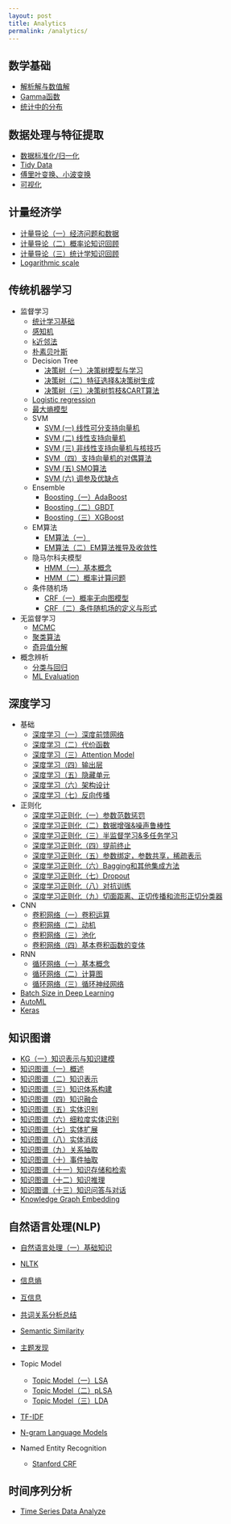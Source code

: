 ```yaml
---
layout: post
title: Analytics
permalink: /analytics/
---
```


## 数学基础

- [解析解与数值解](http://hxiaom.github.io/analytics/2019/04/23/solution.html)
- [Gamma函数](http://hxiaom.github.io/analytics/2019/04/21/gamma.html)
- [统计中的分布](http://hxiaom.github.io/analytics/2019/04/30/distribution.html)

## 数据处理与特征提取

- [数据标准化/归一化](http://hxiaom.github.io/analytics/2019/04/10/normalization.html)
- [Tidy Data](http://hxiaom.github.io/analytics/2019/01/01/tidy-data.html)
- [傅里叶变换、小波变换](http://hxiaom.github.io/analytics/2019/04/10/wavelet.html)
- [可视化](http://hxiaom.github.io/analytics/2019/07/04/visualization.html)

## 计量经济学

- [计量导论（一）经济问题和数据](http://hxiaom.github.io/analytics/2019/06/27/eco-1.html)
- [计量导论（二）概率论知识回顾](http://hxiaom.github.io/analytics/2019/06/28/eco-2.html)
- [计量导论（三）统计学知识回顾](http://hxiaom.github.io/analytics/2019/07/04/eco-3.html)
- [Logarithmic scale](http://hxiaom.github.io/analytics/2019/03/27/log.html)

## 传统机器学习

- 监督学习
    - [统计学习基础](http://hxiaom.github.io/analytics/2019/04/29/ml-basic.html)
    - [感知机](http://hxiaom.github.io/analytics/2019/04/21/perceptron.html)
    - [k近邻法](http://hxiaom.github.io/analytics/2019/04/23/knn.html)
    - [朴素贝叶斯](http://hxiaom.github.io/analytics/2019/04/12/naive-bayes.html)
    - Decision Tree
        - [决策树（一）决策树模型与学习](http://hxiaom.github.io/analytics/2019/04/14/decision-tree-1.html)
        - [决策树（二）特征选择&决策树生成](http://hxiaom.github.io/analytics/2019/04/14/decision-tree-2.html)
        - [决策树（三）决策树剪枝&CART算法](http://hxiaom.github.io/analytics/2019/04/15/decision-tree-3.html)
    - [Logistic regression](http://hxiaom.github.io/2019/04/28/logistic-regression.html)
    - [最大熵模型](http://hxiaom.github.io/analytics/2019/04/29/maxi-entropy.html)
    - SVM
        - [SVM (一) 线性可分支持向量机](http://hxiaom.github.io/analytics/2019/03/28/svm-1.html)
        - [SVM (二) 线性支持向量机](http://hxiaom.github.io/analytics/2019/03/29/SVM-2.html)
        - [SVM (三) 非线性支持向量机与核技巧](http://hxiaom.github.io/analytics/2019/03/30/svm-3.html)
        - [SVM（四）支持向量机的对偶算法](http://hxiaom.github.io/analytics/2019/04/02/svm-4.html)
        - [SVM (五) SMO算法](http://hxiaom.github.io/analytics/2019/04/07/smv-5.html)
        - [SVM (六) 调参及优缺点](http://hxiaom.github.io/analytics/2019/04/10/svm-6.html)
    - Ensemble
        - [Boosting（一）AdaBoost](http://hxiaom.github.io/analytics/2019/04/11/boosting.html)
        - [Boosting（二）GBDT](http://hxiaom.github.io/analytics/2019/04/12/boosting-tree.html)
        - [Boosting（三）XGBoost](http://hxiaom.github.io/analytics/2019/04/12/xgboost.html)
    - EM算法
        - [EM算法（一）](http://hxiaom.github.io/analytics/2019/04/18/em.html)
        - [EM算法（二）EM算法推导及收敛性](http://hxiaom.github.io/analytics/2019/04/25/em-2.html)
    - 隐马尔科夫模型
        - [HMM（一）基本概念](http://hxiaom.github.io/analytics/2019/05/06/hmm.html)
        - [HMM（二）概率计算问题](http://hxiaom.github.io/analytics/2019/05/06/hmm-2.html)
    - 条件随机场
        - [CRF（一）概率无向图模型](http://hxiaom.github.io/analytics/2019/05/06/crf.html)
        - [CRF（二）条件随机场的定义与形式](http://hxiaom.github.io/analytics/2019/05/07/crf-2.html)
- 无监督学习
    - [MCMC](http://hxiaom.github.io/analytics/2019/04/23/mcmc.html)
    - [聚类算法](http://hxiaom.github.io/analytics/2019/04/30/clustering.html)
    - [奇异值分解](http://hxiaom.github.io/analytics/2019/04/17/SVD.html)
- 概念辨析
    - [分类与回归](http://hxiaom.github.io/analytics/2019/04/23/regression-classification.html)
    - [ML Evaluation](http://hxiaom.github.io/analytics/2018/12/25/evaluation-of-machine-learning-model.html)

## 深度学习

- 基础
    - [深度学习（一）深度前馈网络](http://hxiaom.github.io/analytics/2019/04/01/dl-1.html)
    - [深度学习（二）代价函数](http://hxiaom.github.io/analytics/2019/04/07/dl-2.html)
    - [深度学习（三）Attention Model](http://hxiaom.github.io/analytics/2019/05/05/attention-model.html)
    - [深度学习（四）输出层](http://hxiaom.github.io/analytics/2019/05/07/dl-3.html)
    - [深度学习（五）隐藏单元](http://hxiaom.github.io/analytics/2019/05/09/dl-5.html)
    - [深度学习（六）架构设计](http://hxiaom.github.io/analytics/2019/05/09/dl-6.html)
    - [深度学习（七）反向传播](http://hxiaom.github.io/analytics/2019/05/10/dl-7.html)
- 正则化
    - [深度学习正则化（一）参数范数惩罚](http://hxiaom.github.io/analytics/2019/05/12/dl-8.html)
    - [深度学习正则化（二）数据增强&噪声鲁棒性](http://hxiaom.github.io/analytics/2019/05/13/dl-9.html)
    - [深度学习正则化（三）半监督学习&多任务学习](http://hxiaom.github.io/analytics/2019/05/14/dl-10.html)
    - [深度学习正则化（四）提前终止](http://hxiaom.github.io/analytics/2019/05/14/dl-11.html)
    - [深度学习正则化（五）参数绑定，参数共享，稀疏表示](http://hxiaom.github.io/analytics/2019/05/15/dl-12.html)
    - [深度学习正则化（六）Bagging和其他集成方法](http://hxiaom.github.io/analytics/2019/05/15/dl-13.html)
    - [深度学习正则化（七）Dropout](http://hxiaom.github.io/analytics/2019/05/15/dl-14.html)
    - [深度学习正则化（八）对抗训练](http://hxiaom.github.io/analytics/2019/05/16/dl-15.html)
    - [深度学习正则化（九）切面距离、正切传播和流形正切分类器](http://hxiaom.github.io/analytics/2019/05/16/dl-16.html)
- CNN
    - [卷积网络（一）卷积运算](http://hxiaom.github.io/analytics/2019/05/17/dl-17.html)
    - [卷积网络（二）动机](http://hxiaom.github.io/analytics/2019/05/19/dl-18.html)
    - [卷积网络（三）池化](http://hxiaom.github.io/analytics/2019/05/20/dl-19.html)
    - [卷积网络（四）基本卷积函数的变体](http://hxiaom.github.io/analytics/2019/05/21/dl-20.html)
- RNN
    - [循环网络（一）基本概念](http://hxiaom.github.io/analytics/2019/05/21/dl-21.html)
    - [循环网络（二）计算图](http://hxiaom.github.io/analytics/2019/05/22/dl-22.html)
    - [循环网络（三）循环神经网络](http://hxiaom.github.io/analytics/2019/05/28/dl-23.html)
- [Batch Size in Deep Learning](http://hxiaom.github.io/analytics/2018/12/26/batch-size.html)
- [AutoML](http://hxiaom.github.io/analytics/2019/05/06/automl.html)
- [Keras](http://hxiaom.github.io/analytics/2018/12/25/Keras.html)

## 知识图谱

- [KG（一）知识表示与知识建模](http://hxiaom.github.io/analytics/2019/05/05/knowledge-representation.html)
- [知识图谱（一）概述](http://hxiaom.github.io/analytics/2019/06/02/kg-1.html)
- [知识图谱（二）知识表示](http://hxiaom.github.io/analytics/2019/06/04/kg-2.html)
- [知识图谱（三）知识体系构建](http://hxiaom.github.io/analytics/2019/06/04/kg-3.html)
- [知识图谱（四）知识融合](http://hxiaom.github.io/analytics/2019/06/06/kg-4.html)
- [知识图谱（五）实体识别](http://hxiaom.github.io/analytics/2019/06/08/kg-5.html)
- [知识图谱（六）细粒度实体识别](http://hxiaom.github.io/analytics/2019/06/10/kg-6.html)
- [知识图谱（七）实体扩展](http://hxiaom.github.io/analytics/2019/06/12/kg-7.html)
- [知识图谱（八）实体消歧](http://hxiaom.github.io/analytics/2019/06/13/kg-8.html)
- [知识图谱（九）关系抽取](http://hxiaom.github.io/analytics/2019/06/19/kg-9.html)
- [知识图谱（十）事件抽取](http://hxiaom.github.io/analytics/2019/06/21/kg-10.html)
- [知识图谱（十一）知识存储和检索](http://hxiaom.github.io/analytics/2019/06/24/kg-11.html)
- [知识图谱（十二）知识推理](http://hxiaom.github.io/analytics/2019/06/25/kg-12.html)
- [知识图谱（十三）知识问答与对话](http://hxiaom.github.io/analytics/2019/06/27/kg-13.html)
- [Knowledge Graph Embedding](http://hxiaom.github.io/analytics/2018/12/29/Knowledge-graph-embedding.html)

## 自然语言处理(NLP)

- [自然语言处理（一）基础知识](http://hxiaom.github.io/method/2019/07/01/nlp.html)
- [NLTK](http://hxiaom.github.io/analytics/2018/09/18/NLP.html)
- [信息熵](http://hxiaom.github.io/analytics/2019/04/29/information-entropy.html)
- [互信息](http://hxiaom.github.io/analytics/2019/04/25/mi.html)
- [共词关系分析总结](http://hxiaom.github.io/2019/04/25/co-words.html)
- [Semantic Similarity](http://hxiaom.github.io/analytics/2019/04/02/semantic-similarity.html)
- [主题发现](http://hxiaom.github.io/analytics/2019/04/29/topic.html)
- Topic Model
    - [Topic Model（一）LSA](http://hxiaom.github.io/analytics/2019/04/17/topic-model-1.html)
    - [Topic Model（二）pLSA](http://hxiaom.github.io/analytics/2019/04/17/topic-model-2.html)
    - [Topic Model（三）LDA](http://hxiaom.github.io/analytics/2019/04/02/lda.html)
- [TF-IDF](http://hxiaom.github.io/analytics/2019/03/20/tf-idf.html)

- [N-gram Language Models](http://hxiaom.github.io/analytics/2019/04/15/n-gram.html)
- Named Entity Recognition
    - [Stanford CRF](http://hxiaom.github.io/analytics/2019/01/08/NER.html)

## 时间序列分析

- [Time Series Data Analyze](http://hxiaom.github.io/analytics/2018/11/19/time-series-data.html)